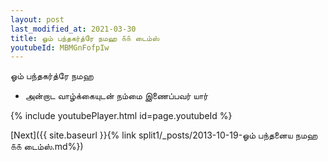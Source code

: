 ```yaml
---
layout: post
last_modified_at: 2021-03-30
title: ஓம் பந்தகர்த்ரே நமஹ ௧௧ டைம்ஸ்
youtubeId: MBMGnFofpIw
---
```

 
 
 ஓம் பந்தகர்த்ரே நமஹ  
 
 -  அன்றாட வாழ்க்கையுடன் நம்மை இணைப்பவர் யார் 
 
  
 
  
 
 
 
 
 
 


{% include youtubePlayer.html id=page.youtubeId %}
 
[Next]({{ site.baseurl }}{% link  split1/_posts/2013-10-19-ஓம் பந்தனைய நமஹ ௧௧ டைம்ஸ்.md%})
 

